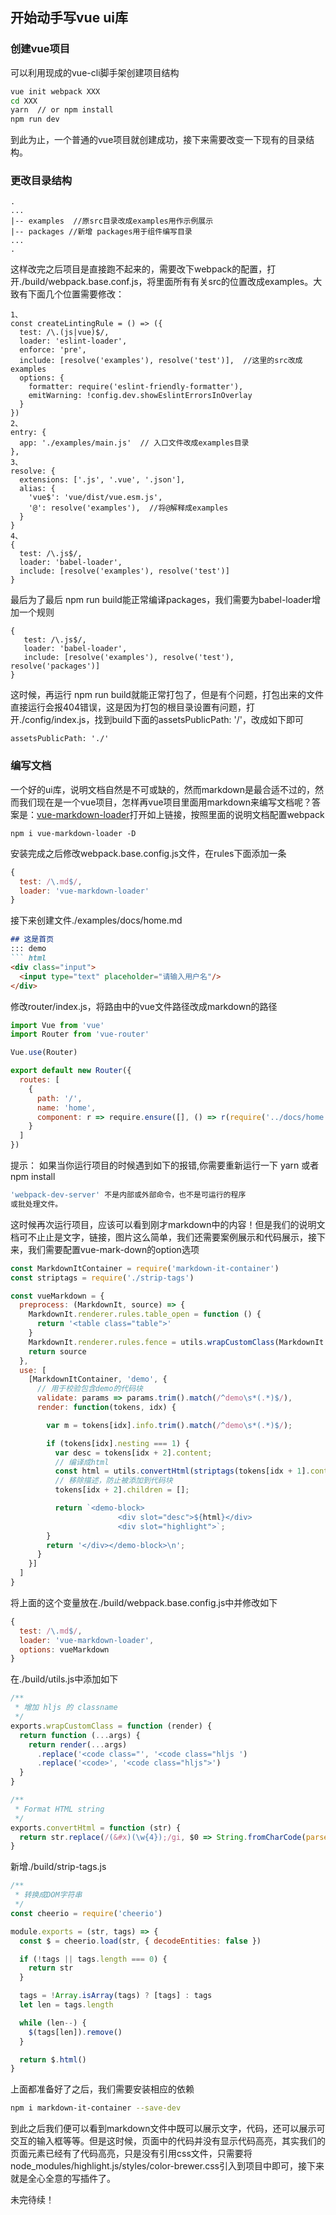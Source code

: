 ## 开始动手写vue ui库
### 创建vue项目
可以利用现成的vue-cli脚手架创建项目结构
``` bash
vue init webpack XXX
cd XXX
yarn  // or npm install
npm run dev
```
到此为止，一个普通的vue项目就创建成功，接下来需要改变一下现有的目录结构。
### 更改目录结构
```
.
...
|-- examples  //原src目录改成examples用作示例展示
|-- packages //新增 packages用于组件编写目录
...
.
```
这样改完之后项目是直接跑不起来的，需要改下webpack的配置，打开./build/webpack.base.conf.js，将里面所有有关src的位置改成examples。大致有下面几个位置需要修改：
```
1、
const createLintingRule = () => ({
  test: /\.(js|vue)$/,
  loader: 'eslint-loader',
  enforce: 'pre',
  include: [resolve('examples'), resolve('test')],  //这里的src改成examples
  options: {
    formatter: require('eslint-friendly-formatter'),
    emitWarning: !config.dev.showEslintErrorsInOverlay
  }
})
2、
entry: {
  app: './examples/main.js'  // 入口文件改成examples目录
},
3、
resolve: {
  extensions: ['.js', '.vue', '.json'],
  alias: {
    'vue$': 'vue/dist/vue.esm.js',
    '@': resolve('examples'),  //将@解释成examples
  }
}
4、
{
  test: /\.js$/,
  loader: 'babel-loader',
  include: [resolve('examples'), resolve('test')]
}
```
最后为了最后 npm run build能正常编译packages，我们需要为babel-loader增加一个规则
```
{
   test: /\.js$/,
   loader: 'babel-loader',
   include: [resolve('examples'), resolve('test'), resolve('packages')]
}
```
这时候，再运行 npm run build就能正常打包了，但是有个问题，打包出来的文件直接运行会报404错误，这是因为打包的根目录设置有问题，打开./config/index.js，找到build下面的assetsPublicPath: '/'，改成如下即可
```
assetsPublicPath: './'
```
### 编写文档
一个好的ui库，说明文档自然是不可或缺的，然而markdown是最合适不过的，然而我们现在是一个vue项目，怎样再vue项目里面用markdown来编写文档呢？答案是：[vue-markdown-loader](http://link.zhihu.com/?target=https%3A//github.com/QingWei-Li/vue-markdown-loader)打开如上链接，按照里面的说明文档配置webpack
```
npm i vue-markdown-loader -D
```
安装完成之后修改webpack.base.config.js文件，在rules下面添加一条
``` javascript
{
  test: /\.md$/,
  loader: 'vue-markdown-loader'
}
```
接下来创建文件./examples/docs/home.md
``` markdown
## 这是首页
::: demo
``` html
<div class="input">
  <input type="text" placeholder="请输入用户名"/>
</div>
```
修改router/index.js，将路由中的vue文件路径改成markdown的路径
``` javascript
import Vue from 'vue'
import Router from 'vue-router'

Vue.use(Router)

export default new Router({
  routes: [
    {
      path: '/',
      name: 'home',
      component: r => require.ensure([], () => r(require('../docs/home.md')))
    }
  ]
})
```


提示： 如果当你运行项目的时候遇到如下的报错,你需要重新运行一下 yarn 或者npm install
``` bash
'webpack-dev-server' 不是内部或外部命令，也不是可运行的程序
或批处理文件。
```
这时候再次运行项目，应该可以看到刚才markdown中的内容！但是我们的说明文档可不止止是文字，链接，图片这么简单，我们还需要案例展示和代码展示，接下来，我们需要配置vue-mark-down的option选项
``` javascript
const MarkdownItContainer = require('markdown-it-container')
const striptags = require('./strip-tags')

const vueMarkdown = {
  preprocess: (MarkdownIt, source) => {
    MarkdownIt.renderer.rules.table_open = function () {
      return '<table class="table">'
    }
    MarkdownIt.renderer.rules.fence = utils.wrapCustomClass(MarkdownIt.renderer.rules.fence)
    return source
  },
  use: [
    [MarkdownItContainer, 'demo', {
      // 用于校验包含demo的代码块
      validate: params => params.trim().match(/^demo\s*(.*)$/),
      render: function(tokens, idx) {

        var m = tokens[idx].info.trim().match(/^demo\s*(.*)$/);

        if (tokens[idx].nesting === 1) {
          var desc = tokens[idx + 2].content;
          // 编译成html
          const html = utils.convertHtml(striptags(tokens[idx + 1].content, 'script'))
          // 移除描述，防止被添加到代码块
          tokens[idx + 2].children = [];

          return `<demo-block>
                        <div slot="desc">${html}</div>
                        <div slot="highlight">`;
        }
        return '</div></demo-block>\n';
      }
    }]
  ]
}
```
将上面的这个变量放在./build/webpack.base.config.js中并修改如下
``` javascript
{
  test: /\.md$/,
  loader: 'vue-markdown-loader',
  options: vueMarkdown
}
```
在./build/utils.js中添加如下
``` javascript
/**
 * 增加 hljs 的 classname
 */
exports.wrapCustomClass = function (render) {
  return function (...args) {
    return render(...args)
      .replace('<code class="', '<code class="hljs ')
      .replace('<code>', '<code class="hljs">')
  }
}

/**
 * Format HTML string
 */
exports.convertHtml = function (str) {
  return str.replace(/(&#x)(\w{4});/gi, $0 => String.fromCharCode(parseInt(encodeURIComponent($0).replace(/(%26%23x)(\w{4})(%3B)/g, '$2'), 16)))
}
```
新增./build/strip-tags.js
``` javascript
/**
 * 转换成DOM字符串
 */
const cheerio = require('cheerio')

module.exports = (str, tags) => {
  const $ = cheerio.load(str, { decodeEntities: false })

  if (!tags || tags.length === 0) {
    return str
  }

  tags = !Array.isArray(tags) ? [tags] : tags
  let len = tags.length

  while (len--) {
    $(tags[len]).remove()
  }

  return $.html()
}

```
上面都准备好了之后，我们需要安装相应的依赖
``` bash
npm i markdown-it-container --save-dev
```
到此之后我们便可以看到markdown文件中既可以展示文字，代码，还可以展示可交互的输入框等等。但是这时候，页面中的代码并没有显示代码高亮，其实我们的页面元素已经有了代码高亮，只是没有引用css文件，只需要将 node_modules/highlight.js/styles/color-brewer.css引入到项目中即可，接下来就是全心全意的写插件了。

未完待续！
